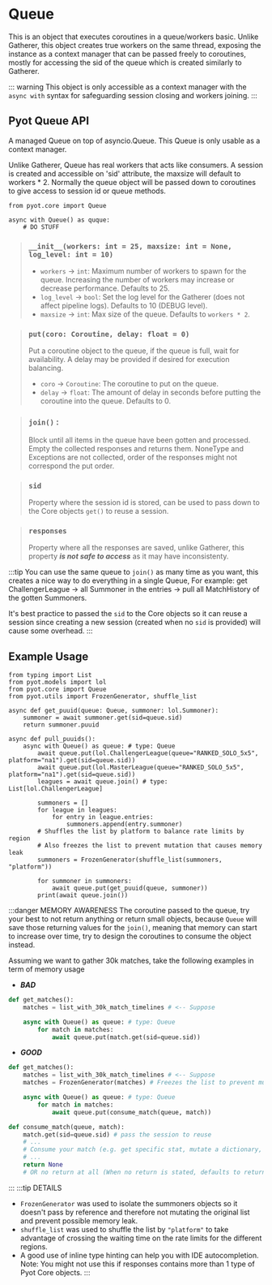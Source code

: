 # Queue

This is an object that executes coroutines in a queue/workers basic. Unlike Gatherer, this object creates true workers on the same thread, exposing the instance as a context manager that can be passed freely to coroutines, mostly for accessing the sid of the queue which is created similarly to Gatherer.

::: warning
This object is only accessible as a context manager with the `async with` syntax for safeguarding session closing and workers joining.
:::

## Pyot Queue API
A managed Queue on top of asyncio.Queue. This Queue is only usable as a context manager.

Unlike Gatherer, Queue has real workers that acts like consumers.
A session is created and accessible on 'sid' attribute, the maxsize will default to workers * 2.
Normally the queue object will be passed down to coroutines to give access to session id or queue methods. 

```python{1}
from pyot.core import Queue

async with Queue() as quque:
    # DO STUFF
```

> ### `__init__(workers: int = 25, maxsize: int = None, log_level: int = 10)`
> - `workers` <Badge text="param" type="warning" vertical="middle"/> -> `int`: Maximum number of workers to spawn for the queue. Increasing the number of workers may increase or decrease performance. Defaults to 25.
> - `log_level` <Badge text="param" type="warning" vertical="middle"/> -> `bool`: Set the log level for the Gatherer (does not affect pipeline logs). Defaults to 10 (DEBUG level).
> - `maxsize` <Badge text="param" type="warning" vertical="middle"/> -> `int`: Max size of the queue. Defaults to `workers * 2`.

> ### `put(coro: Coroutine, delay: float = 0)` <Badge text="function" type="error" vertical="middle"/> <Badge text="awaitable" type="error" vertical="middle"/>
>Put a coroutine object to the queue, if the queue is full, wait for availability. A delay may be provided if desired for execution balancing.
> - `coro` <Badge text="param" type="warning" vertical="middle"/> -> `Coroutine`: The coroutine to put on the queue.
> - `delay` <Badge text="param" type="warning" vertical="middle"/> -> `float`: The amount of delay in seconds before putting the coroutine into the queue. Defaults to 0.

> ### `join()` <Badge text="function" type="error" vertical="middle"/> <Badge text="awaitable" type="error" vertical="middle"/>:
>Block until all items in the queue have been gotten and processed. Empty the collected responses and returns them. NoneType and Exceptions are not collected, order of the responses might not correspond the put order.

> ### `sid` <Badge text="property" type="error" vertical="middle"/>
> Property where the session id is stored, can be used to pass down to the Core objects `get()` to reuse a session.

> ### `responses` <Badge text="property" type="error" vertical="middle"/>
> Property where all the responses are saved, unlike Gatherer, this property **_is not safe to access_** as it may have inconsistenty.

:::tip
You can use the same queue to `join()` as many time as you want, this creates a nice way to do everything in a single Queue, For example: get ChallengerLeague -> all Summoner in the entries -> pull all MatchHistory of the gotten Summoners.

It's best practice to passed the `sid` to the Core objects so it can reuse a session since creating a new session (created when no `sid` is provided) will cause some overhead.
:::

## Example Usage
```python{11,14,22,25,26}
from typing import List
from pyot.models import lol
from pyot.core import Queue
from pyot.utils import FrozenGenerator, shuffle_list

async def get_puuid(queue: Queue, summoner: lol.Summoner):
    summoner = await summoner.get(sid=queue.sid)
    return summoner.puuid

async def pull_puuids():
    async with Queue() as queue: # type: Queue
        await queue.put(lol.ChallengerLeague(queue="RANKED_SOLO_5x5", platform="na1").get(sid=queue.sid))
        await queue.put(lol.MasterLeague(queue="RANKED_SOLO_5x5", platform="na1").get(sid=queue.sid))
        leagues = await queue.join() # type: List[lol.ChallengerLeague]

        summoners = []
        for league in leagues:
            for entry in league.entries:
                summoners.append(entry.summoner)
        # Shuffles the list by platform to balance rate limits by region 
        # Also freezes the list to prevent mutation that causes memory leak
        summoners = FrozenGenerator(shuffle_list(summoners, "platform"))

        for summoner in summoners:
            await queue.put(get_puuid(queue, summoner))
        print(await queue.join())
```
:::danger MEMORY AWARENESS
The coroutine passed to the queue, try your best to not return anything or return small objects, because `Queue` will save those returning values for the `join()`, meaning that memory can start to increase over time, try to design the coroutines to consume the object instead.

Assuming we want to gather 30k matches, take the following examples in term of memory usage
* ***BAD***
```python
def get_matches():
    matches = list_with_30k_match_timelines # <-- Suppose

    async with Queue() as queue: # type: Queue
        for match in matches:
            await queue.put(match.get(sid=queue.sid))
```
* ***GOOD***
```python
def get_matches():
    matches = list_with_30k_match_timelines # <-- Suppose
    matches = FrozenGenerator(matches) # Freezes the list to prevent mutation

    async with Queue() as queue: # type: Queue
        for match in matches:
            await queue.put(consume_match(queue, match))

def consume_match(queue, match):
    match.get(sid=queue.sid) # pass the session to reuse
    # ...
    # Consume your match (e.g. get specific stat, mutate a dictionary, save to db, etc.) ...
    # ...
    return None
    # OR no return at all (When no return is stated, defaults to return None)
```
:::
:::tip DETAILS
* `FrozenGenerator` was used to isolate the summoners objects so it doesn't pass by reference and therefore not mutating the original list and prevent possible memory leak.
* `shuffle_list` was used to shuffle the list by `"platform"` to take advantage of crossing the waiting time on the rate limits for the different regions.
* A good use of inline type hinting can help you with IDE autocompletion. Note: You might not use this if responses contains more than 1 type of Pyot Core objects.
:::
